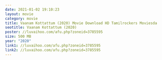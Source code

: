```yaml
---
date: 2021-01-02 19:10:23
layout: movie
category: movie
title: Vaanam Kottattum (2020) Movie Download HD Tamilrockers Moviesda
seotitle: Vaanam Kottattum (2020)
poster: //luvaihoo.com/afu.php?zoneid=3785595
size: 500 MB
year: "2020"
link1: //luvaihoo.com/afu.php?zoneid=3785595
link2: //luvaihoo.com/afu.php?zoneid=3785595
---
```

